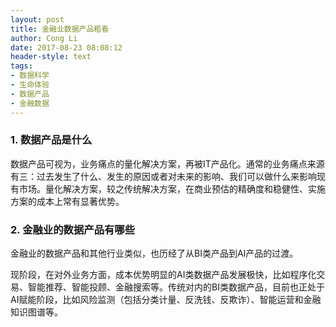 ```yaml
---
layout: post
title: 金融业数据产品粗看
author: Cong Li
date: 2017-08-23 08:08:12
header-style: text
tags: 
- 数据科学
- 生命体验
- 数据产品
- 金融数据
---
```

### 1. 数据产品是什么

数据产品可视为，业务痛点的量化解决方案，再被IT产品化。通常的业务痛点来源有三：过去发生了什么、发生的原因或者对未来的影响、我们可以做什么来影响现有市场。量化解决方案，较之传统解决方案，在商业预估的精确度和稳健性、实施方案的成本上常有显著优势。

### 2. 金融业的数据产品有哪些

金融业的数据产品和其他行业类似，也历经了从BI类产品到AI产品的过渡。

现阶段，在对外业务方面，成本优势明显的AI类数据产品发展极快，比如程序化交易、智能推荐、智能投顾、金融搜索等。传统对内的BI类数据产品，目前也正处于AI赋能阶段，比如风险监测（包括分类计量、反洗钱、反欺诈）、智能运营和金融知识图谱等。

&nbsp;
